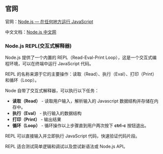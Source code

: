 ## 官网

官网：[Node.js — 在任何地方运行 JavaScript](https://nodejs.org/zh-cn)

中文文档：[Node.js 中文网](https://nodejs.cn/)

### Node.js REPL(交互式解释器)

Node.js 提供了一个内置的 REPL（Read-Eval-Print Loop），这是一个交互式编程环境，可以在终端中运行 JavaScript 代码。

REPL 的名称来源于它的主要操作：读取（Read）、执行（Eval）、打印（Print）和循环（Loop）。

Node 自带了交互式解释器，可以执行以下任务：

- **读取（Read）** - 读取用户输入，解析输入的 Javascript 数据结构并存储在内存中。
- **执行（Eval）** - 执行输入的数据结构
- **打印（Print）** - 输出结果
- **循环（Loop）** - 循环操作以上步骤直到用户两次按下 **ctrl-c** 按钮退出。

REPL 可以直接输入并立即执行 JavaScript 代码，快速验证代码片段。

REPL 适合测试简单逻辑和调试以及尝试新语法或 Node.js API。

